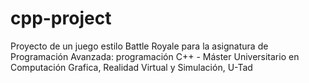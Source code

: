 # cpp-project
Proyecto de un juego estilo Battle Royale para la asignatura de Programación Avanzada: programación C++ - Máster Universitario en Computación Grafica, Realidad Virtual y Simulación, U-Tad

